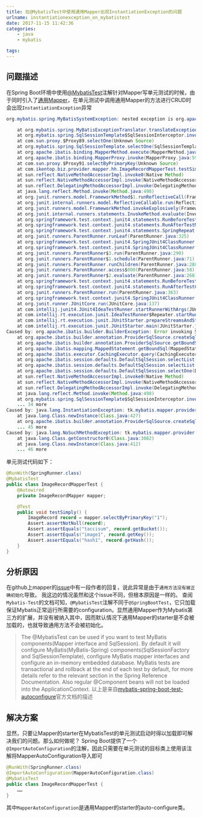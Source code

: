 ```yaml
---
title: 在@MybatisTest中使用通用Mapper出现InstantiationException的问题
urlname: instantiationexception_on_mybatistest
date: 2017-11-15 11:42:36
categories: 
	- java
	- mybatis

tags:
---
```


## 问题描述
在Spring Boot环境中使用[@MybatisTest](http://www.mybatis.org/spring-boot-starter/mybatis-spring-boot-test-autoconfigure/)注解针对Mapper写单元测试的时候，由于同时引入了[通用Mapper](https://github.com/abel533/Mapper)，在单元测试中调用通用Mapper的方法进行CRUD时会出现`InstantiationException`异常
```java
org.mybatis.spring.MyBatisSystemException: nested exception is org.apache.ibatis.builder.BuilderException: Error invoking SqlProvider method (tk.mybatis.mapper.provider.base.BaseSelectProvider.dynamicSQL).  Cause: java.lang.InstantiationException: tk.mybatis.mapper.provider.base.BaseSelectProvider

	at org.mybatis.spring.MyBatisExceptionTranslator.translateExceptionIfPossible(MyBatisExceptionTranslator.java:77)
	at org.mybatis.spring.SqlSessionTemplate$SqlSessionInterceptor.invoke(SqlSessionTemplate.java:446)
	at com.sun.proxy.$Proxy89.selectOne(Unknown Source)
	at org.mybatis.spring.SqlSessionTemplate.selectOne(SqlSessionTemplate.java:166)
	at org.apache.ibatis.binding.MapperMethod.execute(MapperMethod.java:82)
	at org.apache.ibatis.binding.MapperProxy.invoke(MapperProxy.java:59)
	at com.sun.proxy.$Proxy91.selectByPrimaryKey(Unknown Source)
	at com.ikentop.biz.provider.mapper.hh.ImageRecordMapperTest.testSimply(ImageRecordMapperTest.java:33)
	at sun.reflect.NativeMethodAccessorImpl.invoke0(Native Method)
	at sun.reflect.NativeMethodAccessorImpl.invoke(NativeMethodAccessorImpl.java:62)
	at sun.reflect.DelegatingMethodAccessorImpl.invoke(DelegatingMethodAccessorImpl.java:43)
	at java.lang.reflect.Method.invoke(Method.java:498)
	at org.junit.runners.model.FrameworkMethod$1.runReflectiveCall(FrameworkMethod.java:50)
	at org.junit.internal.runners.model.ReflectiveCallable.run(ReflectiveCallable.java:12)
	at org.junit.runners.model.FrameworkMethod.invokeExplosively(FrameworkMethod.java:47)
	at org.junit.internal.runners.statements.InvokeMethod.evaluate(InvokeMethod.java:17)
	at org.springframework.test.context.junit4.statements.RunBeforeTestMethodCallbacks.evaluate(RunBeforeTestMethodCallbacks.java:75)
	at org.springframework.test.context.junit4.statements.RunAfterTestMethodCallbacks.evaluate(RunAfterTestMethodCallbacks.java:86)
	at org.springframework.test.context.junit4.statements.SpringRepeat.evaluate(SpringRepeat.java:84)
	at org.junit.runners.ParentRunner.runLeaf(ParentRunner.java:325)
	at org.springframework.test.context.junit4.SpringJUnit4ClassRunner.runChild(SpringJUnit4ClassRunner.java:252)
	at org.springframework.test.context.junit4.SpringJUnit4ClassRunner.runChild(SpringJUnit4ClassRunner.java:94)
	at org.junit.runners.ParentRunner$3.run(ParentRunner.java:290)
	at org.junit.runners.ParentRunner$1.schedule(ParentRunner.java:71)
	at org.junit.runners.ParentRunner.runChildren(ParentRunner.java:288)
	at org.junit.runners.ParentRunner.access$000(ParentRunner.java:58)
	at org.junit.runners.ParentRunner$2.evaluate(ParentRunner.java:268)
	at org.springframework.test.context.junit4.statements.RunBeforeTestClassCallbacks.evaluate(RunBeforeTestClassCallbacks.java:61)
	at org.springframework.test.context.junit4.statements.RunAfterTestClassCallbacks.evaluate(RunAfterTestClassCallbacks.java:70)
	at org.junit.runners.ParentRunner.run(ParentRunner.java:363)
	at org.springframework.test.context.junit4.SpringJUnit4ClassRunner.run(SpringJUnit4ClassRunner.java:191)
	at org.junit.runner.JUnitCore.run(JUnitCore.java:137)
	at com.intellij.junit4.JUnit4IdeaTestRunner.startRunnerWithArgs(JUnit4IdeaTestRunner.java:68)
	at com.intellij.rt.execution.junit.IdeaTestRunner$Repeater.startRunnerWithArgs(IdeaTestRunner.java:51)
	at com.intellij.rt.execution.junit.JUnitStarter.prepareStreamsAndStart(JUnitStarter.java:237)
	at com.intellij.rt.execution.junit.JUnitStarter.main(JUnitStarter.java:70)
Caused by: org.apache.ibatis.builder.BuilderException: Error invoking SqlProvider method (tk.mybatis.mapper.provider.base.BaseSelectProvider.dynamicSQL).  Cause: java.lang.InstantiationException: tk.mybatis.mapper.provider.base.BaseSelectProvider
	at org.apache.ibatis.builder.annotation.ProviderSqlSource.createSqlSource(ProviderSqlSource.java:103)
	at org.apache.ibatis.builder.annotation.ProviderSqlSource.getBoundSql(ProviderSqlSource.java:73)
	at org.apache.ibatis.mapping.MappedStatement.getBoundSql(MappedStatement.java:292)
	at org.apache.ibatis.executor.CachingExecutor.query(CachingExecutor.java:81)
	at org.apache.ibatis.session.defaults.DefaultSqlSession.selectList(DefaultSqlSession.java:148)
	at org.apache.ibatis.session.defaults.DefaultSqlSession.selectList(DefaultSqlSession.java:141)
	at org.apache.ibatis.session.defaults.DefaultSqlSession.selectOne(DefaultSqlSession.java:77)
	at sun.reflect.NativeMethodAccessorImpl.invoke0(Native Method)
	at sun.reflect.NativeMethodAccessorImpl.invoke(NativeMethodAccessorImpl.java:62)
	at sun.reflect.DelegatingMethodAccessorImpl.invoke(DelegatingMethodAccessorImpl.java:43)
	at java.lang.reflect.Method.invoke(Method.java:498)
	at org.mybatis.spring.SqlSessionTemplate$SqlSessionInterceptor.invoke(SqlSessionTemplate.java:433)
	... 34 more
Caused by: java.lang.InstantiationException: tk.mybatis.mapper.provider.base.BaseSelectProvider
	at java.lang.Class.newInstance(Class.java:427)
	at org.apache.ibatis.builder.annotation.ProviderSqlSource.createSqlSource(ProviderSqlSource.java:85)
	... 45 more
Caused by: java.lang.NoSuchMethodException: tk.mybatis.mapper.provider.base.BaseSelectProvider.<init>()
	at java.lang.Class.getConstructor0(Class.java:3082)
	at java.lang.Class.newInstance(Class.java:412)
	... 46 more
```

单元测试代码如下：
```java
@RunWith(SpringRunner.class)
@MybatisTest
public class ImageRecordMapperTest {
    @Autowired
    private ImageRecordMapper mapper;

    @Test
    public void testSimply() {
        ImageRecord record = mapper.selectByPrimaryKey("1");
        Assert.assertNotNull(record);
        Assert.assertEquals("taccisum", record.getBucket());
        Assert.assertEquals("image1", record.getKey());
        Assert.assertEquals("hash1", record.getHash());
    }
}
```

## 分析原因
在github上mapper的[issue](https://github.com/abel533/MyBatis-Spring-Boot/issues/34)中有一段作者的回复，说此异常是由于`通用方法没有被正确初始化`导致。
我这边的情况虽然和这个issue不同，但根本原因是一样的。
查阅`Mybatis-Test`的文档可知，`@MybatisTest`注解不同于`@SpringBootTest`，它只加载保证Mybatis正常运行所需要的configuration。显然通用Mapper作为Mybatis第三方的扩展，并没有被纳入其中，因而默认情况下通用Mapper的starter是不会被加载的，也就导致通用方法不会被初始化。

> The @MybatisTest can be used if you want to test MyBatis components(Mapper interface and SqlSession). By default it will configure MyBatis(MyBatis-Spring) components(SqlSessionFactory and SqlSessionTemplate), configure MyBatis mapper interfaces and configure an in-memory embedded database. MyBatis tests are transactional and rollback at the end of each test by default, for more details refer to the relevant section in the Spring Reference Documentation. Also regular @Component beans will not be loaded into the ApplicationContext.
> 以上是来自[mybatis-spring-boot-test-autoconfigure](http://www.mybatis.org/spring-boot-starter/mybatis-spring-boot-test-autoconfigure/)官方文档的描述

## 解决方案
显然，只要让Mapper的starter在MybatisTest的单元测试启动时得以加载即可解决我们的问题。那么如何做呢？
Spring Boot提供了一个`@ImportAutoConfiguration`的注解，因此只需要在单元测试的目标类上使用该注解将MapperAutoConfiguration导入即可
```java
@RunWith(SpringRunner.class)
@ImportAutoConfiguration(MapperAutoConfiguration.class)
@MybatisTest
public class ImageRecordMapperTest {
	……
}
```

其中`MapperAutoConfiguration`是通用Mapper的starter的auto-configure类。
